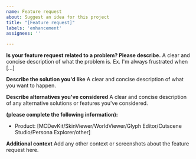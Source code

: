 ```yaml
---
name: Feature request
about: Suggest an idea for this project
title: "[Feature request]"
labels: 'enhancement'
assignees: ''

---
```


**Is your feature request related to a problem? Please describe.**
A clear and concise description of what the problem is. Ex. I'm always frustrated when [...]

**Describe the solution you'd like**
A clear and concise description of what you want to happen.

**Describe alternatives you've considered**
A clear and concise description of any alternative solutions or features you've considered.

**(please complete the following information):**
 - Product: [MCDevKit/SkinViewer/WorldViewer/Glyph Editor/Cutscene Studio/Persona Explorer/other]

**Additional context**
Add any other context or screenshots about the feature request here.
